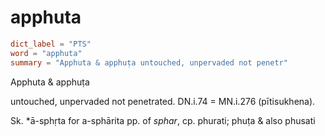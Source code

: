 # apphuta

``` toml
dict_label = "PTS"
word = "apphuta"
summary = "Apphuta & apphuṭa untouched, unpervaded not penetr"
```

Apphuta & apphuṭa

untouched, unpervaded not penetrated. DN.i.74 = MN.i.276 (pītisukhena).

Sk. \*ā\-sphṛta for a\-sphārita pp. of *sphar*, cp. phurati; phuṭa & also phusati

